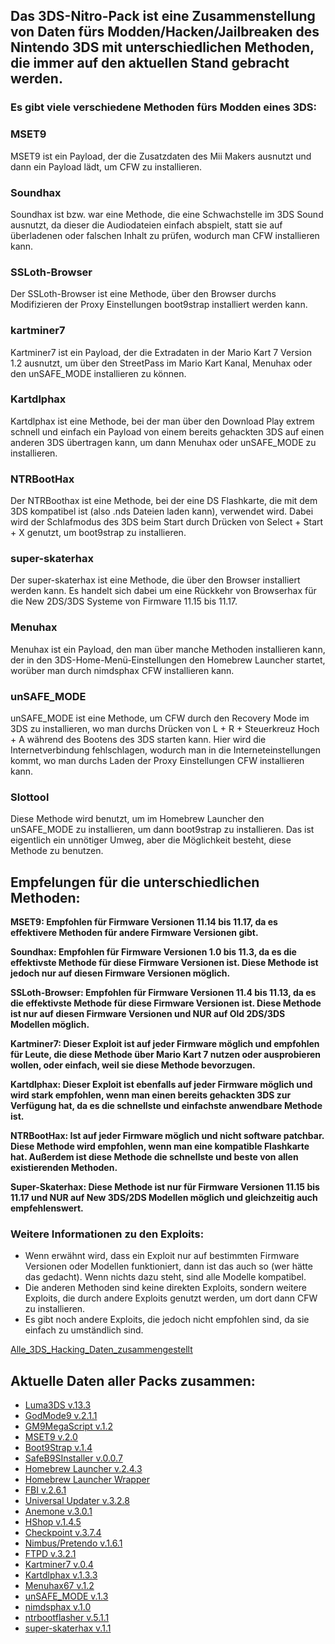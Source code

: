 ## Das 3DS-Nitro-Pack ist eine Zusammenstellung von Daten fürs Modden/Hacken/Jailbreaken des Nintendo 3DS mit unterschiedlichen Methoden, die immer auf den aktuellen Stand gebracht werden.



### Es gibt viele verschiedene Methoden fürs Modden eines 3DS:

### **MSET9**

MSET9 ist ein Payload, der die Zusatzdaten des Mii Makers ausnutzt und dann ein Payload lädt, um CFW zu installieren.

### **Soundhax**

Soundhax ist bzw. war eine Methode, die eine Schwachstelle im 3DS Sound ausnutzt, da dieser die Audiodateien einfach abspielt, statt sie auf überladenen oder falschen Inhalt zu prüfen, wodurch man CFW installieren kann.

### **SSLoth-Browser**

Der SSLoth-Browser ist eine Methode, über den Browser durchs Modifizieren der Proxy Einstellungen boot9strap installiert werden kann.

### **kartminer7**

Kartminer7 ist ein Payload, der die Extradaten in der Mario Kart 7 Version 1.2 ausnutzt, um über den StreetPass im Mario Kart Kanal, Menuhax oder den unSAFE_MODE installieren zu können.

### **Kartdlphax**

Kartdlphax ist eine Methode, bei der man über den Download Play extrem schnell und einfach ein Payload von einem bereits gehackten 3DS auf einen anderen 3DS übertragen kann, um dann Menuhax oder unSAFE_MODE zu installieren.

### **NTRBootHax**

Der NTRBoothax ist eine Methode, bei der eine DS Flashkarte, die mit dem 3DS kompatibel ist (also .nds Dateien laden kann), verwendet wird. Dabei wird der Schlafmodus des 3DS beim Start durch Drücken von Select + Start + X genutzt, um boot9strap zu installieren.

### **super-skaterhax**

Der super-skaterhax ist eine Methode, die über den Browser installiert werden kann. Es handelt sich dabei um eine Rückkehr von Browserhax für die New 2DS/3DS Systeme von Firmware 11.15 bis 11.17.

### **Menuhax**

Menuhax ist ein Payload, den man über manche Methoden installieren kann, der in den 3DS-Home-Menü-Einstellungen den Homebrew Launcher startet, worüber man durch nimdsphax CFW installieren kann.

### **unSAFE_MODE**

unSAFE_MODE ist eine Methode, um CFW durch den Recovery Mode im 3DS zu installieren, wo man durchs Drücken von L + R + Steuerkreuz Hoch + A während des Bootens des 3DS starten kann. Hier wird die Internetverbindung fehlschlagen, wodurch man in die Interneteinstellungen kommt, wo man durchs Laden der Proxy Einstellungen CFW installieren kann.

### **Slottool**

Diese Methode wird benutzt, um im Homebrew Launcher den unSAFE_MODE zu installieren, um dann boot9strap zu installieren. Das ist eigentlich ein unnötiger Umweg, aber die Möglichkeit besteht, diese Methode zu benutzen.

## Empfelungen für die unterschiedlichen Methoden:

**MSET9: Empfohlen für Firmware Versionen 11.14 bis 11.17, da es effektivere Methoden für andere Firmware Versionen gibt.**

**Soundhax: Empfohlen für Firmware Versionen 1.0 bis 11.3, da es die effektivste Methode für diese Firmware Versionen ist. Diese Methode ist jedoch nur auf diesen Firmware Versionen möglich.**

**SSLoth-Browser: Empfohlen für Firmware Versionen 11.4 bis 11.13, da es die effektivste Methode für diese Firmware Versionen ist. Diese Methode ist nur auf diesen Firmware Versionen und NUR auf Old 2DS/3DS Modellen möglich.**

**Kartminer7: Dieser Exploit ist auf jeder Firmware möglich und empfohlen für Leute, die diese Methode über Mario Kart 7 nutzen oder ausprobieren wollen, oder einfach, weil sie diese Methode bevorzugen.**

**Kartdlphax: Dieser Exploit ist ebenfalls auf jeder Firmware möglich und wird stark empfohlen, wenn man einen bereits gehackten 3DS zur Verfügung hat, da es die schnellste und einfachste anwendbare Methode ist.**

**NTRBootHax: Ist auf jeder Firmware möglich und nicht software patchbar. Diese Methode wird empfohlen, wenn man eine kompatible Flashkarte hat. Außerdem ist diese Methode die schnellste und beste von allen existierenden Methoden.**

**Super-Skaterhax: Diese Methode ist nur für Firmware Versionen 11.15 bis 11.17 und NUR auf New 3DS/2DS Modellen möglich und gleichzeitig auch empfehlenswert.**

### Weitere Informationen zu den Exploits:

- Wenn erwähnt wird, dass ein Exploit nur auf bestimmten Firmware Versionen oder Modellen funktioniert, dann ist das auch so (wer hätte das gedacht). Wenn nichts dazu steht, sind alle Modelle kompatibel.
- Die anderen Methoden sind keine direkten Exploits, sondern weitere Exploits, die durch andere Exploits genutzt werden, um dort dann CFW zu installieren.
- Es gibt noch andere Exploits, die jedoch nicht empfohlen sind, da sie einfach zu umständlich sind.


[Alle_3DS_Hacking_Daten_zusammengestellt](https://github.com/Nico-Shock/3DS-Nitro-Pack/releases/download/v.1.0.3/3DS_Hacking_Daten.7z)


## **Aktuelle Daten aller Packs zusammen:**

- [Luma3DS v.13.3](https://github.com/LumaTeam/Luma3DS/releases/tag/v13.3)
- [GodMode9 v.2.1.1](https://github.com/d0k3/GodMode9/releases/tag/v2.1.1)
- [GM9MegaScript v.1.2](https://github.com/annson24/GM9Megascript/releases/tag/v1.2)
- [MSET9 v.2.0](https://github.com/zoogie/MSET9/releases/tag/v2.0)
- [Boot9Strap v.1.4](https://github.com/SciresM/boot9strap/releases/tag/1.4)
- [SafeB9SInstaller v.0.0.7](https://github.com/d0k3/SafeB9SInstaller/releases/tag/v0.0.7)
- [Homebrew Launcher v.2.4.3](https://github.com/devkitPro/3ds-hbmenu/releases/tag/v2.4.3)
- [Homebrew Launcher Wrapper](https://wiidatabase.de/3ds-downloads/hacks/homebrew-launcher-wrapper/)
- [FBI v.2.6.1](https://github.com/Steveice10/FBI/releases/tag/2.6.1)
- [Universal Updater v.3.2.8](https://github.com/Universal-Team/Universal-Updater/releases/tag/v3.2.8)
- [Anemone v.3.0.1](https://github.com/astronautlevel2/Anemone3DS/releases/tag/v3.0.1)
- [HShop v.1.4.5](https://hshop.erista.me/3hs)
- [Checkpoint v.3.7.4](https://github.com/BernardoGiordano/Checkpoint/releases/tag/v3.7.4)
- [Nimbus/Pretendo v.1.6.1](https://github.com/PretendoNetwork/nimbus/releases/tag/v1.6.1)
- [FTPD v.3.2.1](https://github.com/mtheall/ftpd/releases/tag/v3.2.1)
- [Kartminer7 v.0.4](https://github.com/zoogie/Kartminer7/releases/tag/v0.4beta)
- [Kartdlphax v.1.3.3](https://github.com/PabloMK7/kartdlphax/releases/tag/v1.3.3)
- [Menuhax67 v.1.2](https://github.com/zoogie/menuhax67/releases/tag/v1.2)
- [unSAFE_MODE v.1.3](https://github.com/zoogie/unSAFE_MODE/releases/tag/v1.3)
- [nimdsphax v.1.0](https://github.com/luigoalma/nimdsphax/releases/tag/v1.0)
- [ntrbootflasher v.5.1.1](https://github.com/jason0597/ntrboot_flasher_nds/releases/tag/5.1.1)
- [super-skaterhax v.1.1](https://github.com/zoogie/super-skaterhax/releases/tag/v1.1)
